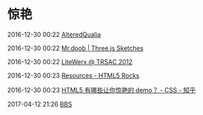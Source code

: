 # 惊艳

2016-12-30 00:22 [AlteredQualia](http://alteredqualia.com/)

2016-12-30 00:22 [Mr.doob | Three.js Sketches](http://mrdoob.com/)

2016-12-30 00:22 [LiteWerx @ TRSAC 2012](http://litewerx.dk/microscopix/)

2016-12-30 00:23 [Resources - HTML5 Rocks](https://www.html5rocks.com/en/resources)

2016-12-30 00:23 [HTML5 有哪些让你惊艳的 demo？ - CSS - 知乎](https://www.zhihu.com/question/24398907)

2017-04-12 21:26 [BBS](http://bbs.admire.so/)



